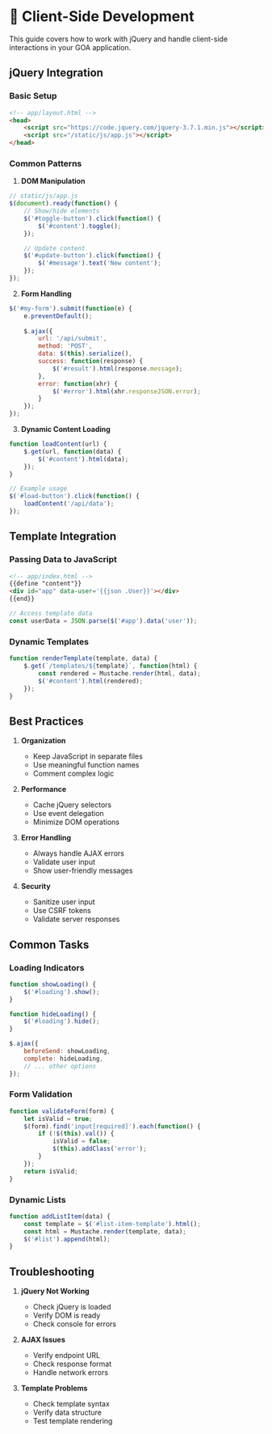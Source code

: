 # 🎨 Client-Side Development

This guide covers how to work with jQuery and handle client-side interactions in your GOA application.

## jQuery Integration

### Basic Setup
```html
<!-- app/layout.html -->
<head>
    <script src="https://code.jquery.com/jquery-3.7.1.min.js"></script>
    <script src="/static/js/app.js"></script>
</head>
```

### Common Patterns

1. **DOM Manipulation**
```javascript
// static/js/app.js
$(document).ready(function() {
    // Show/hide elements
    $('#toggle-button').click(function() {
        $('#content').toggle();
    });

    // Update content
    $('#update-button').click(function() {
        $('#message').text('New content');
    });
});
```

2. **Form Handling**
```javascript
$('#my-form').submit(function(e) {
    e.preventDefault();
    
    $.ajax({
        url: '/api/submit',
        method: 'POST',
        data: $(this).serialize(),
        success: function(response) {
            $('#result').html(response.message);
        },
        error: function(xhr) {
            $('#error').html(xhr.responseJSON.error);
        }
    });
});
```

3. **Dynamic Content Loading**
```javascript
function loadContent(url) {
    $.get(url, function(data) {
        $('#content').html(data);
    });
}

// Example usage
$('#load-button').click(function() {
    loadContent('/api/data');
});
```

## Template Integration

### Passing Data to JavaScript
```html
<!-- app/index.html -->
{{define "content"}}
<div id="app" data-user='{{json .User}}'></div>
{{end}}
```

```javascript
// Access template data
const userData = JSON.parse($('#app').data('user'));
```

### Dynamic Templates
```javascript
function renderTemplate(template, data) {
    $.get(`/templates/${template}`, function(html) {
        const rendered = Mustache.render(html, data);
        $('#content').html(rendered);
    });
}
```

## Best Practices

1. **Organization**
   - Keep JavaScript in separate files
   - Use meaningful function names
   - Comment complex logic

2. **Performance**
   - Cache jQuery selectors
   - Use event delegation
   - Minimize DOM operations

3. **Error Handling**
   - Always handle AJAX errors
   - Validate user input
   - Show user-friendly messages

4. **Security**
   - Sanitize user input
   - Use CSRF tokens
   - Validate server responses

## Common Tasks

### Loading Indicators
```javascript
function showLoading() {
    $('#loading').show();
}

function hideLoading() {
    $('#loading').hide();
}

$.ajax({
    beforeSend: showLoading,
    complete: hideLoading,
    // ... other options
});
```

### Form Validation
```javascript
function validateForm(form) {
    let isValid = true;
    $(form).find('input[required]').each(function() {
        if (!$(this).val()) {
            isValid = false;
            $(this).addClass('error');
        }
    });
    return isValid;
}
```

### Dynamic Lists
```javascript
function addListItem(data) {
    const template = $('#list-item-template').html();
    const html = Mustache.render(template, data);
    $('#list').append(html);
}
```

## Troubleshooting

1. **jQuery Not Working**
   - Check jQuery is loaded
   - Verify DOM is ready
   - Check console for errors

2. **AJAX Issues**
   - Verify endpoint URL
   - Check response format
   - Handle network errors

3. **Template Problems**
   - Check template syntax
   - Verify data structure
   - Test template rendering 